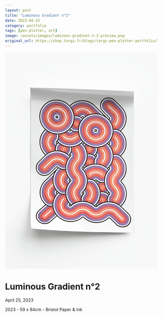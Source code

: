 ```yaml
---
layout: post
title: "Luminous Gradient n°2"
date: 2023-04-25
category: portfolio
tags: [pen-plotter, art]
image: /assets/images/luminous-gradient-n-2-preview.png
original_url: https://shop.targz.fr/blogs/targz-pen-plotter-portfolio/luminous-gradient-n-2
---
```


![Luminous Gradient n°2](/assets/images/luminous-gradient-n-2-02.png)

# Luminous Gradient n°2
April 25, 2023

2023 - 59 x 84cm - Bristol Paper & Ink